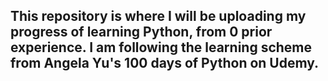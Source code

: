 ## This repository is where I will be uploading my progress of learning Python, from 0 prior experience. I am following the learning scheme from Angela Yu's 100 days of Python on Udemy. 
